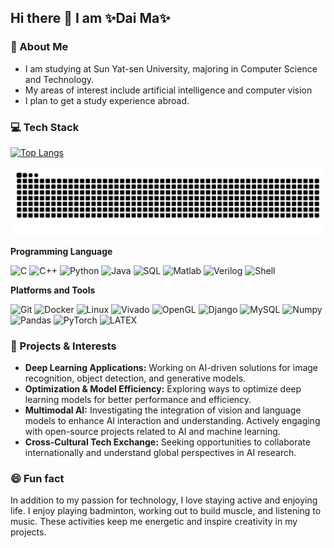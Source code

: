 ## Hi there 👋 I am ✨Dai Ma✨

### 🎯 About Me

* I am studying at Sun Yat-sen University, majoring in Computer Science and Technology.
* My areas of interest include artificial intelligence and computer vision
* I plan to get a study experience abroad.

### 💻 Tech Stack

<!-- Most Used Languages -->
[![Top Langs](https://github-readme-stats.vercel.app/api/top-langs/?username=KDAIer&layout=compact&hide_border=true)](https://github.com/anuraghazra/github-readme-stats)


<!-- Github Activity Graph -->

<!-- Contributions Graph Snake -->
<picture>
  <source media="(prefers-color-scheme: dark)" srcset="https://raw.githubusercontent.com/KDAIer/KDAIer/output/github-snake-dark.svg" />
  <source media="(prefers-color-scheme: light)" srcset="https://raw.githubusercontent.com/KDAIer/KDAIer/output/github-snake.svg" />
  <img alt="github-snake" src="https://raw.githubusercontent.com/KDAIer/KDAIer/output/github-snake.svg" />
</picture>


**Programming Language**

![C](https://img.shields.io/badge/-C-000?&logo=C)
![C++](https://img.shields.io/badge/-C++-000?&logo=c%2b%2b&logoColor=00599C)
![Python](https://img.shields.io/badge/-Python-000?&logo=Python)
![Java](https://img.shields.io/badge/-Java-000?&logo=Java&logoColor=007396)
![SQL](https://img.shields.io/badge/-SQL-000?&logo=MySQL)
![Matlab](https://img.shields.io/badge/-Matlab-000?&logo=matlab)
![Verilog](https://img.shields.io/badge/-Verilog-000?&logo=verilog)
![Shell](https://img.shields.io/badge/-Shell-000?&logo=gnu-bash)

**Platforms and Tools**

![Git](https://img.shields.io/badge/-git-000?&logo=git)
![Docker](https://img.shields.io/badge/-Docker-000?&logo=docker)
![Linux](https://img.shields.io/badge/-Linux-000?&logo=linux&logoColor=FCC624)
![Vivado](https://img.shields.io/badge/-Vivado-000?&logo=xilinx)
![OpenGL](https://img.shields.io/badge/-OpenGL-000?&logo=opengl)
![Django](https://img.shields.io/badge/-Django-000?&logo=django)
![MySQL](https://img.shields.io/badge/-MySQL-000?&logo=mysql)
![Numpy](https://img.shields.io/badge/-NumPy-000?&logo=numpy)
![Pandas](https://img.shields.io/badge/-Pandas-000?&logo=pandas)
![PyTorch](https://img.shields.io/badge/-PyTorch-000?&logo=PyTorch)
![LATEX](https://img.shields.io/badge/-LATEX-000?&logo=latex)

### 🚀 Projects & Interests
  
- **Deep Learning Applications:** Working on AI-driven solutions for image recognition, object detection, and generative models.  
- **Optimization & Model Efficiency:** Exploring ways to optimize deep learning models for better performance and efficiency.  
- **Multimodal AI:** Investigating the integration of vision and language models to enhance AI interaction and understanding. Actively engaging with open-source projects related to AI and machine learning.  
- **Cross-Cultural Tech Exchange:** Seeking opportunities to collaborate internationally and understand global perspectives in AI research.  


### 😄 Fun fact

In addition to my passion for technology, I love staying active and enjoying life. I enjoy playing badminton, working out to build muscle, and listening to music. These activities keep me energetic and inspire creativity in my projects.
  
<!--
- 🔭 I’m currently working on ...
- 🌱 I’m currently learning ...
- 👯 I’m looking to collaborate on ...
- 🤔 I’m looking for help with ...
- 💬 Ask me about ...
- 📫 How to reach me: ...
- 😄 Pronouns: ...
- ⚡ Fun fact: ...
-->
